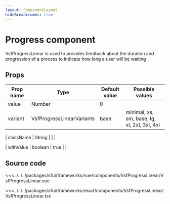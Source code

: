 ```yaml
---
layout: ComponentLayout
hideBreadcrumbs: true
---
```

#  Progress component

VsfProgressLinear is used to provides feedback about the duration and progression of a process to indicate how long a user will be waiting

<Generate />

## Props


| Prop name             | Type                       | Default value | Possible values                              |
|-----------------------|----------------------------|---------------|----------------------------------------      |
|  value                |  Number                    |  0            |                                              |
|  variant              |  VsfProgressLinearVariants |   base        | minimal, xs, sm, base, lg, xl, 2xl, 3xl, 4xl |
<!-- react -->
| className             |  String                    |               |                                              |
<!-- end react -->
|  withValue            |  boolean                   |   true        |                                              |


## Source code

<!-- vue -->
<<<../../../packages/sfui/frameworks/vue/components/VsfProgressLinear/VsfProgressLinear.vue
<!-- end vue -->
<!-- react -->
<<<../../../packages/sfui/frameworks/react/components/VsfProgressLinear/VsfProgressLinear.tsx
<!-- end react -->
